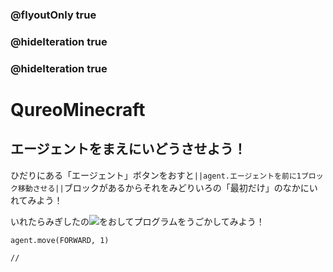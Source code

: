 ### @flyoutOnly true
### @hideIteration true
### @hideIteration true
# QureoMinecraft

## エージェントをまえにいどうさせよう！

ひだりにある「エージェント」ボタンをおすと``||agent.エージェントを前に1ブロック移動させる||``ブロックがあるからそれをみどりいろの「最初だけ」のなかにいれてみよう！

いれたらみぎしたの![](https://raw.githubusercontent.com/camp-minecraft/TechkidsCampTutorial/master/images/playbutton.png)をおしてプログラムをうごかしてみよう！

```ghost
agent.move(FORWARD, 1)
```

```template
//
```